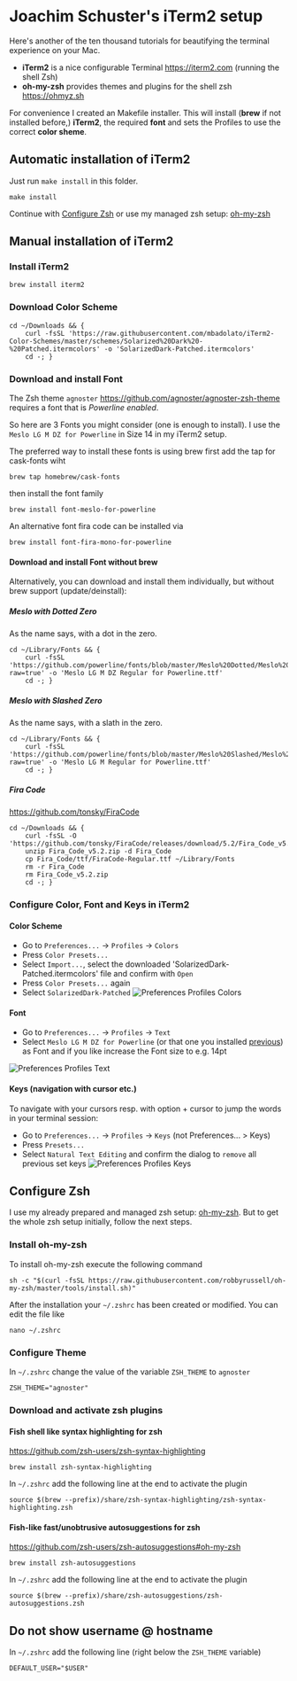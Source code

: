 # Joachim Schuster's iTerm2 setup

Here's another of the ten thousand tutorials for beautifying the terminal experience on your Mac.

* **iTerm2** is a nice configurable Terminal https://iterm2.com (running the shell Zsh)
* **oh-my-zsh** provides themes and plugins for the shell zsh https://ohmyz.sh

For convenience I created an Makefile installer. This will install (**brew** if not installed before,) **iTerm2**, the required **font** and sets the Profiles to use the correct **color sheme**.

## Automatic installation of iTerm2

Just run `make install` in this folder.

```
make install
```

Continue with [Configure Zsh](#configure-zsh)  or use my managed zsh setup: [oh-my-zsh](../oh-my-zsh)

##  Manual installation of iTerm2

###  Install iTerm2
```
brew install iterm2
```

###  Download Color Scheme
```
cd ~/Downloads && {
    curl -fsSL 'https://raw.githubusercontent.com/mbadolato/iTerm2-Color-Schemes/master/schemes/Solarized%20Dark%20-%20Patched.itermcolors' -o 'SolarizedDark-Patched.itermcolors'
    cd -; }
```

###  Download and install Font
The Zsh theme `agnoster` https://github.com/agnoster/agnoster-zsh-theme requires a font that is *Powerline enabled*.

So here are 3 Fonts you might consider (one is enough to install). I use the  `Meslo LG M DZ for Powerline` in Size 14 in my iTerm2 setup.

The preferred way to install these fonts is using brew
first add the tap for cask-fonts wiht
```
brew tap homebrew/cask-fonts
```

then install the font family

```
brew install font-meslo-for-powerline
```

An alternative font fira code can be installed via

```
brew install font-fira-mono-for-powerline
```

#### Download and install Font without brew

Alternatively, you can download and install them individually, but without brew support (update/deinstall):

##### Meslo with Dotted Zero

As the name says, with a dot in the zero.

```
cd ~/Library/Fonts && {
    curl -fsSL 'https://github.com/powerline/fonts/blob/master/Meslo%20Dotted/Meslo%20LG%20M%20DZ%20Regular%20for%20Powerline.ttf?raw=true' -o 'Meslo LG M DZ Regular for Powerline.ttf'
    cd -; }
```

##### Meslo with Slashed Zero

As the name says, with a slath in the zero.

```
cd ~/Library/Fonts && {
    curl -fsSL 'https://github.com/powerline/fonts/blob/master/Meslo%20Slashed/Meslo%20LG%20M%20Regular%20for%20Powerline.ttf?raw=true' -o 'Meslo LG M Regular for Powerline.ttf'
    cd -; }
```

##### Fira Code
https://github.com/tonsky/FiraCode
```
cd ~/Downloads && {
    curl -fsSL -O 'https://github.com/tonsky/FiraCode/releases/download/5.2/Fira_Code_v5.2.zip'
    unzip Fira_Code_v5.2.zip -d Fira_Code
    cp Fira_Code/ttf/FiraCode-Regular.ttf ~/Library/Fonts
    rm -r Fira_Code
    rm Fira_Code_v5.2.zip
    cd -; }
```

###  Configure Color, Font and Keys in iTerm2
####  Color Scheme
- Go to `Preferences...` -> `Profiles` -> `Colors`
- Press `Color Presets...`
- Select `Import...`, select the downloaded 'SolarizedDark-Patched.itermcolors' file and confirm with `Open`
- Press `Color Presets...` again
- Select `SolarizedDark-Patched`
![Preferences Profiles Colors](assets/2021-09-20-iterm2-preferences-profiles-colors.png)

####  Font
- Go to `Preferences...` -> `Profiles` -> `Text`
- Select `Meslo LG M DZ for Powerline` (or that one you installed [previous](#download-and-install-font)) as Font and if you like increase the Font size to e.g. 14pt

![Preferences Profiles Text](assets/2021-09-20-iterm2-preferences-profiles-text.png)

####  Keys (navigation with cursor etc.)
To navigate with your cursors resp. with option + cursor to jump the words in your terminal session:

- Go to `Preferences...` -> `Profiles` -> `Keys` (not Preferences... > Keys)
- Press `Presets...`
- Select `Natural Text Editing` and confirm the dialog to `remove` all previous set keys
![Preferences Profiles Keys](assets/2021-09-20-iterm2-preferences-profiles-keys.png)

## Configure Zsh

I use my already prepared and managed zsh setup: [oh-my-zsh](../oh-my-zsh). 
But to get the whole zsh setup initially, follow the next steps.

###  Install oh-my-zsh
To install oh-my-zsh execute the following command
```
sh -c "$(curl -fsSL https://raw.githubusercontent.com/robbyrussell/oh-my-zsh/master/tools/install.sh)"
```
After the installation your `~/.zshrc` has been created or modified.
You can edit the file like
```
nano ~/.zshrc
```

###  Configure Theme
In `~/.zshrc` change the value of the variable `ZSH_THEME` to `agnoster`
```
ZSH_THEME="agnoster"
```

###  Download and activate zsh plugins
####  Fish shell like syntax highlighting for zsh
https://github.com/zsh-users/zsh-syntax-highlighting
```
brew install zsh-syntax-highlighting
```

In `~/.zshrc` add the following line at the end to activate the plugin
```
source $(brew --prefix)/share/zsh-syntax-highlighting/zsh-syntax-highlighting.zsh
```

####  Fish-like fast/unobtrusive autosuggestions for zsh
https://github.com/zsh-users/zsh-autosuggestions#oh-my-zsh
```
brew install zsh-autosuggestions
```

In `~/.zshrc` add the following line at the end to activate the plugin
```
source $(brew --prefix)/share/zsh-autosuggestions/zsh-autosuggestions.zsh
```

## Do not show username @ hostname
In `~/.zshrc` add the following line (right below the `ZSH_THEME` variable)
```
DEFAULT_USER="$USER"
```

